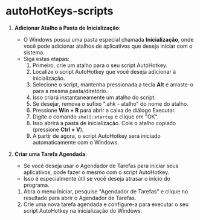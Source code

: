 # autoHotKeys-scripts

1. **Adicionar Atalho à Pasta de Inicialização**:
   - O Windows possui uma pasta especial chamada **Inicialização**, onde você pode adicionar atalhos de aplicativos que deseja iniciar com o sistema.
   - Siga estas etapas:
     1. Primeiro, crie um atalho para o seu script AutoHotkey.
     2. Localize o script AutoHotkey que você deseja adicionar à inicialização.
     3. Selecione o script, mantenha pressionada a tecla **Alt** e arraste-o para a mesma pasta/diretório.
     4. Isso criará instantaneamente um atalho do script.
     5. Se desejar, remova o sufixo ".ahk - atalho" do nome do atalho.
     6. Pressione **Win + R** para abrir a caixa de diálogo Executar.
     7. Digite o comando `shell:startup` e clique em "OK".
     8. Isso abrirá a pasta de inicialização. Cole o atalho copiado (pressione **Ctrl + V**).
     9. A partir de agora, o script AutoHotkey será iniciado automaticamente com o Windows.

2. **Criar uma Tarefa Agendada**:
   - Se você deseja usar o Agendador de Tarefas para iniciar seus aplicativos, pode fazer o mesmo com o script AutoHotkey.
   - Isso é especialmente útil se você deseja atrasar o início do programa.
   1. Abra o menu Iniciar, pesquise "Agendador de Tarefas" e clique no resultado para abrir o Agendador de Tarefas.
   2. Crie uma nova tarefa agendada e configure-a para executar o seu script AutoHotkey na inicialização do Windows.